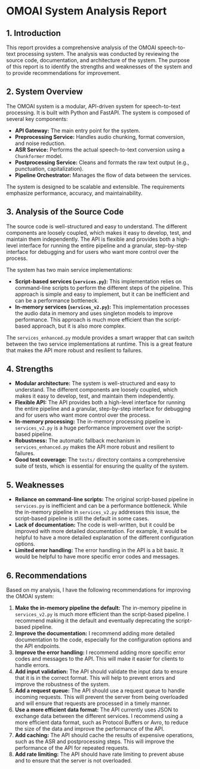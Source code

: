 # OMOAI System Analysis Report

## 1. Introduction

This report provides a comprehensive analysis of the OMOAI speech-to-text processing system. The analysis was conducted by reviewing the source code, documentation, and architecture of the system. The purpose of this report is to identify the strengths and weaknesses of the system and to provide recommendations for improvement.

## 2. System Overview

The OMOAI system is a modular, API-driven system for speech-to-text processing. It is built with Python and FastAPI. The system is composed of several key components:

- **API Gateway:** The main entry point for the system.
- **Preprocessing Service:** Handles audio chunking, format conversion, and noise reduction.
- **ASR Service:** Performs the actual speech-to-text conversion using a `Chunkformer` model.
- **Postprocessing Service:** Cleans and formats the raw text output (e.g., punctuation, capitalization).
- **Pipeline Orchestrator:** Manages the flow of data between the services.

The system is designed to be scalable and extensible. The requirements emphasize performance, accuracy, and maintainability.

## 3. Analysis of the Source Code

The source code is well-structured and easy to understand. The different components are loosely coupled, which makes it easy to develop, test, and maintain them independently. The API is flexible and provides both a high-level interface for running the entire pipeline and a granular, step-by-step interface for debugging and for users who want more control over the process.

The system has two main service implementations:

- **Script-based services (`services.py`):** This implementation relies on command-line scripts to perform the different steps of the pipeline. This approach is simple and easy to implement, but it can be inefficient and can be a performance bottleneck.
- **In-memory services (`services_v2.py`):** This implementation processes the audio data in memory and uses singleton models to improve performance. This approach is much more efficient than the script-based approach, but it is also more complex.

The `services_enhanced.py` module provides a smart wrapper that can switch between the two service implementations at runtime. This is a great feature that makes the API more robust and resilient to failures.

## 4. Strengths

- **Modular architecture:** The system is well-structured and easy to understand. The different components are loosely coupled, which makes it easy to develop, test, and maintain them independently.
- **Flexible API:** The API provides both a high-level interface for running the entire pipeline and a granular, step-by-step interface for debugging and for users who want more control over the process.
- **In-memory processing:** The in-memory processing pipeline in `services_v2.py` is a huge performance improvement over the script-based pipeline.
- **Robustness:** The automatic fallback mechanism in `services_enhanced.py` makes the API more robust and resilient to failures.
- **Good test coverage:** The `tests/` directory contains a comprehensive suite of tests, which is essential for ensuring the quality of the system.

## 5. Weaknesses

- **Reliance on command-line scripts:** The original script-based pipeline in `services.py` is inefficient and can be a performance bottleneck. While the in-memory pipeline in `services_v2.py` addresses this issue, the script-based pipeline is still the default in some cases.
- **Lack of documentation:** The code is well-written, but it could be improved with more detailed documentation. For example, it would be helpful to have a more detailed explanation of the different configuration options.
- **Limited error handling:** The error handling in the API is a bit basic. It would be helpful to have more specific error codes and messages.

## 6. Recommendations

Based on my analysis, I have the following recommendations for improving the OMOAI system:

1.  **Make the in-memory pipeline the default:** The in-memory pipeline in `services_v2.py` is much more efficient than the script-based pipeline. I recommend making it the default and eventually deprecating the script-based pipeline.
2.  **Improve the documentation:** I recommend adding more detailed documentation to the code, especially for the configuration options and the API endpoints.
3.  **Improve the error handling:** I recommend adding more specific error codes and messages to the API. This will make it easier for clients to handle errors.
4.  **Add input validation:** The API should validate the input data to ensure that it is in the correct format. This will help to prevent errors and improve the robustness of the system.
5.  **Add a request queue:** The API should use a request queue to handle incoming requests. This will prevent the server from being overloaded and will ensure that requests are processed in a timely manner.
6.  **Use a more efficient data format:** The API currently uses JSON to exchange data between the different services. I recommend using a more efficient data format, such as Protocol Buffers or Avro, to reduce the size of the data and improve the performance of the API.
7.  **Add caching:** The API should cache the results of expensive operations, such as the ASR and postprocessing steps. This will improve the performance of the API for repeated requests.
8.  **Add rate limiting:** The API should have rate limiting to prevent abuse and to ensure that the server is not overloaded.

